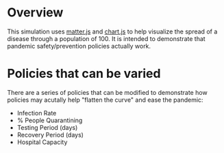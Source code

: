 # Overview
This simulation uses [matter.js](https://brm.io/matter-js/) and [chart.js](https://www.chartjs.org/) to help visualize the spread of a disease through a population of 100. It is intended to demonstrate that pandemic safety/prevention policies actually work.
# Policies that can be varied
There are a series of policies that can be modified to demonstrate how policies may acutally help "flatten the curve" and ease the pandemic:
* Infection Rate
* % People Quarantining
* Testing Period (days)
* Recovery Period (days)
* Hospital Capacity
